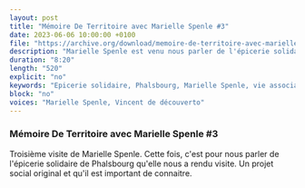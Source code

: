 ```yaml
---
layout: post
title: "Mémoire De Territoire avec Marielle Spenle #3"
date: 2023-06-06 10:00:00 +0100
file: "https://archive.org/download/memoire-de-territoire-avec-marielle-spenle-lepicerie-solidaire-3/Me%CC%81moire%20de%20territoire%20avec%20Marielle%20Spenle%20le%CC%81picerie%20solidaire%203.mp3"
description: "Marielle Spenle est venu nous parler de l'épicerie solidaire de Phalsbourg"
duration: "8:20" 
length: "520"
explicit: "no" 
keywords: "Epicerie solidaire, Phalsbourg, Marielle Spenle, vie associative, aide, entraide"
block: "no" 
voices: "Marielle Spenle, Vincent de découverto"
---
```

### Mémoire De Territoire avec Marielle Spenle #3

Troisième visite de Marielle Spenle. Cette fois, c'est pour nous parler de l'épicerie solidaire de Phalsbourg qu'elle nous a rendu visite.
Un projet social original et qu'il est important de connaitre.
            
                    